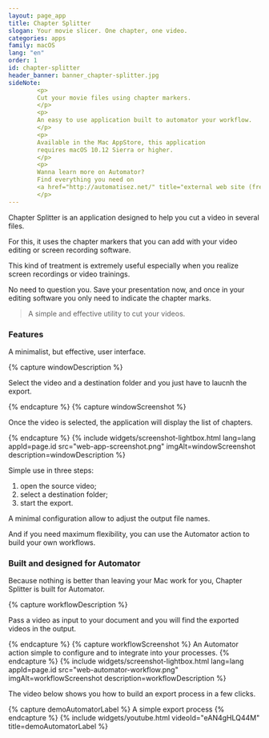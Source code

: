 ```yaml
---
layout: page_app
title: Chapter Splitter
slogan: Your movie slicer. One chapter, one video.
categories: apps
family: macOS
lang: "en"
order: 1
id: chapter-splitter
header_banner: banner_chapter-splitter.jpg
sideNote:
        <p>
        Cut your movie files using chapter markers.
        </p>
        <p>
        An easy to use application built to automator your workflow.
        </p>
        <p>
        Available in the Mac AppStore, this application
        requires macOS 10.12 Sierra or higher.
        </p>
        <p>
        Wanna learn more on Automator?
        Find everything you need on 
        <a href="http://automatisez.net/" title="external web site (french)">Automatisez.net&nbsp;!</a>
        </p>
---
```



Chapter Splitter is an application designed to help you cut
a video in several files.

For this, it uses the chapter markers that you can
add with your video editing or screen recording software.

This kind of treatment is extremely useful especially when you realize
screen recordings or video trainings.

No need to question you.
Save your presentation now, and once in your editing software
you only need to indicate the chapter marks.

> A simple and effective utility to cut your videos.

### Features

A minimalist, but effective, user interface.

{% capture windowDescription %}

Select the video and a destination folder
and you just have to laucnh the export.

{% endcapture %}
{% capture windowScreenshot %}

Once the video is selected, the application will display the list of chapters.

{% endcapture %}
{% include widgets/screenshot-lightbox.html 
        lang=lang 
        appId=page.id 
        src="web-app-screenshot.png" imgAlt=windowScreenshot
        description=windowDescription %}

Simple use in three steps:

1. open the source video;
2. select a destination folder;
3. start the export.

A minimal configuration allow to adjust the output file names.

And if you need maximum flexibility, you can use the Automator action
to build your own workflows.

### Built and designed for Automator

Because nothing is better than leaving your Mac
work for you, Chapter Splitter is
built for Automator.

{% capture workflowDescription %}

Pass a video as input to your document
and you will find the exported videos in
the output.

{% endcapture %}
{% capture workflowScreenshot %}
An Automator action simple to configure and
to integrate into your processes.
{% endcapture %}
{% include widgets/screenshot-lightbox.html 
        lang=lang 
        appId=page.id 
        src="web-automator-workflow.png" imgAlt=workflowScreenshot
        description=workflowDescription %}

The video below shows you how to build an export process
in a few clicks.

{% capture demoAutomatorLabel %}
A simple export process
{% endcapture %}
{% include widgets/youtube.html videoId="eAN4gHLQ44M" title=demoAutomatorLabel %}
